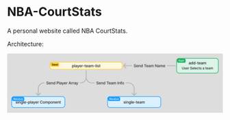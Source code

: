 # NBA-CourtStats

A personal website called NBA CourtStats.

<p>Architecture:</p>
<img src="src/assets/nbacourstatarch.PNG" alt="NBA-CourtStat's Architecture" width="600px">
